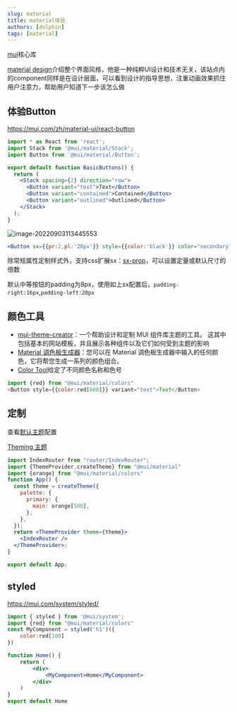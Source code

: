 ```yaml
---
slug: material
title: material体验
authors: [dolphin]
tags: [material]
---
```


[mui](https://mui.com/zh/core/)核心库

[material design](https://material.io/design)介绍整个界面风格，他是一种纯粹UI设计和技术无关，该站点内的component同样是在设计层面，可以看到设计的指导思想，注重动画效果抓住用户注意力，帮助用户知道下一步该怎么做

<!--truncate-->

## 体验Button

https://mui.com/zh/material-ui/react-button

```jsx
import * as React from 'react';
import Stack from '@mui/material/Stack';
import Button from '@mui/material/Button';

export default function BasicButtons() {
  return (
    <Stack spacing={2} direction="row">
      <Button variant="text">Text</Button>
      <Button variant="contained">Contained</Button>
      <Button variant="outlined">Outlined</Button>
    </Stack>
  );
}
```

![image-20220903113445553](https://blog-guiyexing.oss-cn-qingdao.aliyuncs.com/blogImg/202209031134603.png!blog.guiyexing)

```jsx
<Button sx={{pr:2,pl:'20px'}} style={{color:'black'}} color="secondary" variant="contained">Contained</Button>
```

除常规属性定制样式外，支持css扩展sx：[sx-prop](https://mui.com/zh/system/getting-started/the-sx-prop/)，可以设置定量或默认尺寸的倍数

默认中等按钮的padding为8px，使用如上sx配置后，`padding-right:16px`,`padding-left:20px`

## 颜色工具

- [mui-theme-creator](https://bareynol.github.io/mui-theme-creator/)：一个帮助设计和定制 MUI 组件库主题的工具。 这其中包括基本的网站模板，并且展示各种组件以及它们如何受到主题的影响
- [Material 调色板生成器](https://material.io/inline-tools/color/)：您可以在 Material 调色板生成器中输入的任何颜色，它将帮您生成一系列的颜色组合。
- [Color Tool](https://material.io/resources/color/#!/?view.left=0&view.right=0&primary.color=9575CD)给定了不同颜色名称和色号

```js
import {red} from "@mui/material/colors"
<Button style={{color:red[600]}} variant="text">Text</Button>
```

## 定制

查看[默认主题](https://mui.com/zh/material-ui/customization/default-theme/)配置

[Theming 主题](https://mui.com/zh/material-ui/customization/theming/)

```jsx
import IndexRouter from "router/IndexRouter";
import {ThemeProvider,createTheme} from "@mui/material"
import {orange} from "@mui/material/colors"
function App() {
  const theme = createTheme({
    palette: {
      primary: {
        main: orange[500],
      },
    },
  });
  return <ThemeProvider theme={theme}>
    <IndexRouter />
  </ThemeProvider>;
}

export default App;
```

## styled

https://mui.com/system/styled/

```jsx
import { styled } from '@mui/system';
import {red} from "@mui/material/colors"
const MyComponent = styled('h1')({
    color:red[100]
})

function Home() {
    return (
        <div>
            <MyComponent>Home</MyComponent>
        </div>
    )
}
export default Home
```